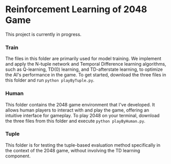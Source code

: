 # Reinforcement Learning of 2048 Game

This project is currently in progress.

### Train
The files in this folder are primarily used for model training. We implement and apply the N-tuple network and Temporal Difference learning algorithms, such as Q-learning, TD(0) learning, and TD-afterstate learning, to optimize the AI's performance in the game. To get started, download the three files in this folder and run `python playByTuple.py`.

### Human
This folder contains the 2048 game environment that I've developed. It allows human players to interact with and play the game, offering an intuitive interface for gameplay. To play 2048 on your terminal, download the three files from this folder and execute `python playByHuman.py`.

### Tuple
This folder is for testing the tuple-based evaluation method specifically in the context of the 2048 game, without involving the TD learning component.
